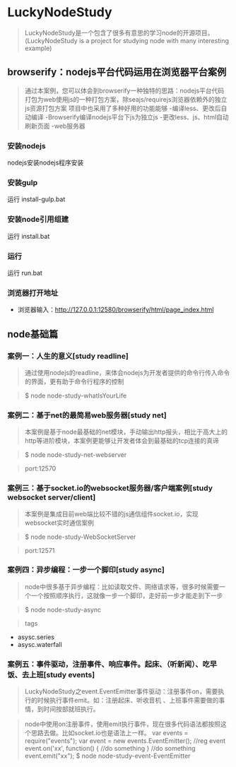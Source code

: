 # LuckyNodeStudy

> LuckyNodeStudy是一个包含了很多有意思的学习node的开源项目。(LuckyNodeStudy is a project for studying node with many interesting example)

## browserify：nodejs平台代码运用在浏览器平台案例

> 通过本案例，您可以体会到browserify一种独特的思路：nodejs平台代码打包为web使用js的一种打包方案，除seajs/requirejs浏览器依赖外的独立js资源打包方案
项目中也采用了多种好用的功能能够
-编译less、更改后自动编译
-Browserify编译nodejs平台下js为独立js
-更改less、js、html自动刷新页面
-web服务器

### 安装nodejs
nodejs安装nodejs程序安装

### 安装gulp
运行 install-gulp.bat

### 安装node引用组建
运行 install.bat

### 运行
运行 run.bat

### 浏览器打开地址
- 浏览器输入：http://127.0.0.1:12580/browserify/html/page_index.html


## node基础篇

### 案例一：人生的意义[study readline]

> 通过使用nodejs的readline，来体会nodejs为开发者提供的命令行传入命令的界面，更有助于命令行程序的控制

> $ node node-study-whatIsYourLife



### 案例二：基于net的最简易web服务器[study net]

> 本案例是基于node最基础的net模块，手动输出http报头，相比于高大上的http等进阶模块，本案例更能够让开发者体会到最基础的tcp连接的真谛

> $ node node-study-net-webserver

> port:12570

### 案例三：基于socket.io的websocket服务器/客户端案例[study websocket server/client]

> 本案例是集成目前web端比较不错的js通信组件socket.io，实现websocket实时通信案例

> $ node node-study-WebSocketServer

> port:12571

### 案例四：异步编程：一步一个脚印[study async]

> node中很多基于异步编程：比如读取文件、网络请求等，很多时候需要一个一个按照顺序执行，这就像一步一个脚印，走好前一步才能走到下一步

> $ node node-study-async

> tags
- asysc.series
- asysc.waterfall

### 案例五：事件驱动，注册事件、响应事件。起床、（听新闻）、吃早饭、去上班[study events]

> LuckyNodeStudy之event.EventEmitter事件驱动：注册事件on，需要执行的时候执行事件emit。如：注册起床、听收音机 、上班事件需要做的事情，到时间按部就班执行。

> node中使用on注册事件，使用emit执行事件，现在很多代码语法都按照这个思路去做。比如socket.io也是语法上一样。
var events = require("events");
var event = new events.EventEmitter();
//reg event
event.on('xx', function() {
    //do something
}
//do something
event.emit("xx");
> $ node node-study-event-EventEmitter



